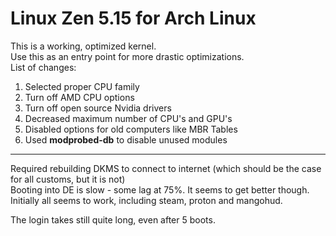 # Linux Zen 5.15 for Arch Linux  
This is a working, optimized kernel.  
Use this as an entry point for more drastic optimizations.  
List of changes:  
<ol>
  <li>Selected proper CPU family</li>
  <li>Turn off AMD CPU options</li>
  <li>Turn off open source Nvidia drivers</li>
  <li>Decreased maximum number of CPU's and GPU's</li>
  <li>Disabled options for old computers like MBR Tables</li>
  <li>Used <strong>modprobed-db</strong> to disable unused modules </li>
</ol>

_______________________________________________________________________  

Required rebuilding DKMS to connect to internet (which should be the case for all customs, but it is not)  
Booting into DE is slow - some lag at 75%. It seems to get better though.  
Initially all seems to work, including steam, proton and mangohud.  

The login takes still quite long, even after 5 boots.

